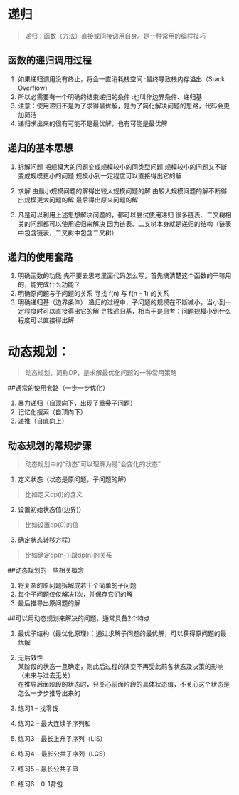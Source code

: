# 递归
>递归：函数（方法）直接或间接调用自身。是一种常用的编程技巧

## 函数的递归调用过程
1. 如果递归调用没有终止，将会一直消耗栈空间 :最终导致栈内存溢出（Stack Overflow）
2. 所以必需要有一个明确的结束递归的条件 :也叫作边界条件、递归基
3. 注意：使用递归不是为了求得最优解，是为了简化解决问题的思路，代码会更加简洁
4. 递归求出来的很有可能不是最优解，也有可能是最优解

## 递归的基本思想
1. 拆解问题
    把规模大的问题变成规模较小的同类型问题
    规模较小的问题又不断变成规模更小的问题
    规模小到一定程度可以直接得出它的解

2. 求解
    由最小规模问题的解得出较大规模问题的解
    由较大规模问题的解不断得出规模更大问题的解
    最后得出原来问题的解

3. 凡是可以利用上述思想解决问题的，都可以尝试使用递归
    很多链表、二叉树相关的问题都可以使用递归来解决
     因为链表、二叉树本身就是递归的结构（链表中包含链表，二叉树中包含二叉树）

## 递归的使用套路
1. 明确函数的功能
    先不要去思考里面代码怎么写，首先搞清楚这个函数的干嘛用的，能完成什么功能？
2. 明确原问题与子问题的关系
    寻找 f(n) 与 f(n – 1) 的关系
3. 明确递归基（边界条件）
    递归的过程中，子问题的规模在不断减小，当小到一定程度时可以直接得出它的解
    寻找递归基，相当于是思考：问题规模小到什么程度可以直接得出解


# 动态规划：
>动态规划，简称DP，是求解最优化问题的一种常用策略
     
##通常的使用套路（一步一步优化）
1. 暴力递归（自顶向下，出现了重叠子问题） 
2. 记忆化搜索（自顶向下）
3. 递推（自底向上）

## 动态规划的常规步骤
>动态规划中的“动态”可以理解为是“会变化的状态”
1. 定义状态（状态是原问题，子问题的解）
>比如定义dp(i)的含义
2. 设置初始状态值(边界)）
>比如设置dp(0)的值
3. 确定状态转移方程）
>比如确定dp(n-1)跟dp(n)的关系
    
##动态规划的一些相关概念
1. 将复杂的原问题拆解成若干个简单的子问题
2. 每个子问题仅仅解决1次，并保存它们的解
3. 最后推导出原问题的解

##可以用动态规划来解决的问题，通常具备2个特点
1. 最优子结构（最优化原理）：通过求解子问题的最优解，可以获得原问题的最优解
2. 无后效性
<br>某阶段的状态一旦确定，则此后过程的演变不再受此前各状态及决策的影响（未来与过去无关）
<br>在推导后面阶段的状态时，只关心前面阶段的具体状态值，不关心这个状态是怎么一步步推导出来的

1. 练习1 – 找零钱
2. 练习2 – 最大连续子序列和
3. 练习3 – 最长上升子序列（LIS）
4. 练习4 – 最长公共子序列（LCS）
5. 练习5 – 最长公共子串
6. 练习6 – 0-1背包



